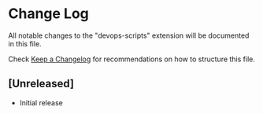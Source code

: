 # Change Log

All notable changes to the "devops-scripts" extension will be documented in this file.

Check [Keep a Changelog](http://keepachangelog.com/) for recommendations on how to structure this file.

## [Unreleased]

- Initial release